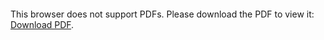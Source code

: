 <object data="https://github.com/Will-Alger/latex_resume/blob/925adf512ac3c644e15d1ab0711d602db73fc9e4/resume.pdf" type="application/pdf" width="700px" height="700px">
    <embed src="http://yoursite.com/the.pdf">
        <p>This browser does not support PDFs. Please download the PDF to view it: <a href="https://github.com/Will-Alger/latex_resume/blob/925adf512ac3c644e15d1ab0711d602db73fc9e4/resume.pdf">Download PDF</a>.</p>
    </embed>
</object>
